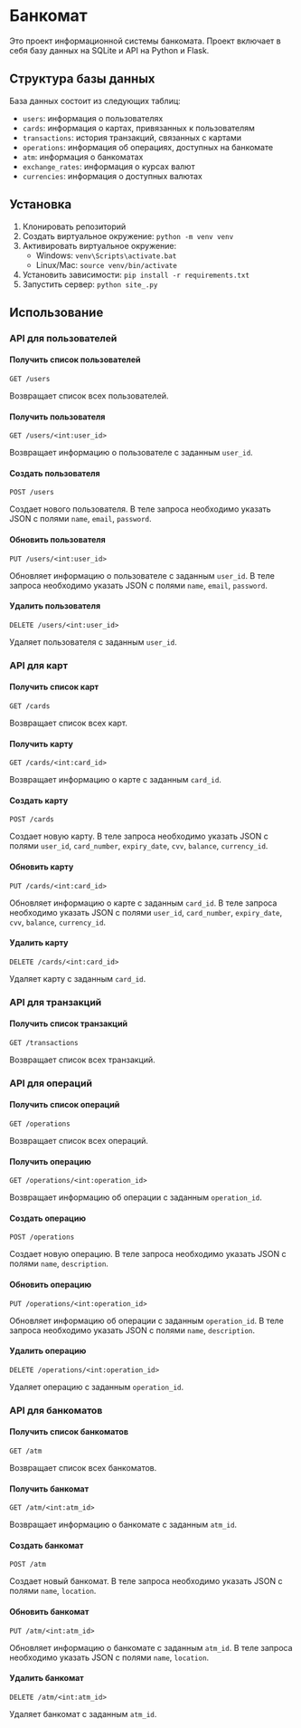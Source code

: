Банкомат
========

Это проект информационной системы банкомата. Проект включает в себя базу данных на SQLite и API на Python и Flask.

Структура базы данных
---------------------

База данных состоит из следующих таблиц:

*   `users`: информация о пользователях
*   `cards`: информация о картах, привязанных к пользователям
*   `transactions`: история транзакций, связанных с картами
*   `operations`: информация об операциях, доступных на банкомате
*   `atm`: информация о банкоматах
*   `exchange_rates`: информация о курсах валют
*   `currencies`: информация о доступных валютах

Установка
---------

1.  Клонировать репозиторий
2.  Создать виртуальное окружение: `python -m venv venv`
3.  Активировать виртуальное окружение:
    *   Windows: `venv\Scripts\activate.bat`
    *   Linux/Mac: `source venv/bin/activate`
4.  Установить зависимости: `pip install -r requirements.txt`
5.  Запустить сервер: `python site_.py`

Использование
-------------

### API для пользователей

#### Получить список пользователей

`GET /users`

Возвращает список всех пользователей.

#### Получить пользователя

`GET /users/<int:user_id>`

Возвращает информацию о пользователе с заданным `user_id`.

#### Создать пользователя

`POST /users`

Создает нового пользователя. В теле запроса необходимо указать JSON с полями `name`, `email`, `password`.

#### Обновить пользователя

`PUT /users/<int:user_id>`

Обновляет информацию о пользователе с заданным `user_id`. В теле запроса необходимо указать JSON с полями `name`, `email`, `password`.

#### Удалить пользователя

`DELETE /users/<int:user_id>`

Удаляет пользователя с заданным `user_id`.

### API для карт

#### Получить список карт

`GET /cards`

Возвращает список всех карт.

#### Получить карту

`GET /cards/<int:card_id>`

Возвращает информацию о карте с заданным `card_id`.

#### Создать карту

`POST /cards`

Создает новую карту. В теле запроса необходимо указать JSON с полями `user_id`, `card_number`, `expiry_date`, `cvv`, `balance`, `currency_id`.

#### Обновить карту

`PUT /cards/<int:card_id>`

Обновляет информацию о карте с заданным `card_id`. В теле запроса необходимо указать JSON с полями `user_id`, `card_number`, `expiry_date`, `cvv`, `balance`, `currency_id`.

#### Удалить карту

`DELETE /cards/<int:card_id>`

Удаляет карту с заданным `card_id`.

### API для транзакций

#### Получить список транзакций

`GET /transactions`

Возвращает список всех транзакций.

### API для операций

#### Получить список операций

`GET /operations`

Возвращает список всех операций.

#### Получить операцию

`GET /operations/<int:operation_id>`

Возвращает информацию об операции с заданным `operation_id`.

#### Создать операцию

`POST /operations`

Создает новую операцию. В теле запроса необходимо указать JSON с полями `name`, `description`.

#### Обновить операцию

`PUT /operations/<int:operation_id>`

Обновляет информацию об операции с заданным `operation_id`. В теле запроса необходимо указать JSON с полями `name`, `description`.

#### Удалить операцию

`DELETE /operations/<int:operation_id>`

Удаляет операцию с заданным `operation_id`.

### API для банкоматов

#### Получить список банкоматов

`GET /atm`

Возвращает список всех банкоматов.

#### Получить банкомат

`GET /atm/<int:atm_id>`

Возвращает информацию о банкомате с заданным `atm_id`.

#### Создать банкомат

`POST /atm`

Создает новый банкомат. В теле запроса необходимо указать JSON с полями `name`, `location`.

#### Обновить банкомат

`PUT /atm/<int:atm_id>`

Обновляет информацию о банкомате с заданным `atm_id`. В теле запроса необходимо указать JSON с полями `name`, `location`.

#### Удалить банкомат

`DELETE /atm/<int:atm_id>`

Удаляет банкомат с заданным `atm_id`.



